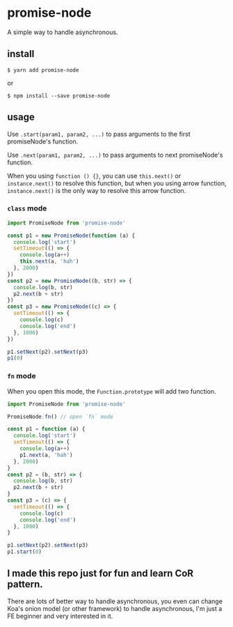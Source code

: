 # promise-node

A simple way to handle asynchronous.

## install

```shell
$ yarn add promise-node
```

or

```shell
$ npm install --save promise-node
```

## usage

Use `.start(param1, param2, ...)` to pass arguments to the first promiseNode's function.

Use `.next(param1, param2, ...)` to pass arguments to next promiseNode's function.

When you using `function () {}`, you can use `this.next()` or `instance.next()` to resolve this function, but when you using arrow function, `instance.next()` is the only way to resolve this arrow function.

### `class` mode

```js
import PromiseNode from 'promise-node'

const p1 = new PromiseNode(function (a) {
  console.log('start')
  setTimeout(() => {
    console.log(a++)
    this.next(a, 'hah')
  }, 2000)
})
const p2 = new PromiseNode((b, str) => {
  console.log(b, str)
  p2.next(b + str)
})
const p3 = new PromiseNode((c) => {
  setTimeout(() => {
    console.log(c)
    console.log('end')
  }, 1000)
})

p1.setNext(p2).setNext(p3)
p1(0)
```

### `fn` mode

When you open this mode, the `Function.prototype` will add two function.

```js
import PromiseNode from 'promise-node'

PromiseNode.fn() // open `fn` mode

const p1 = function (a) {
  console.log('start')
  setTimeout(() => {
    console.log(a++)
    p1.next(a, 'hah')
  }, 2000)
}
const p2 = (b, str) => {
  console.log(b, str)
  p2.next(b + str)
}
const p3 = (c) => {
  setTimeout(() => {
    console.log(c)
    console.log('end')
  }, 1000)
}

p1.setNext(p2).setNext(p3)
p1.start(0)
```

## I made this repo just for fun and learn CoR pattern.

There are lots of better way to handle asynchronous, you even can change Koa's onion model (or other framework) to handle asynchronous, I'm just a FE beginner and very interested in it.
